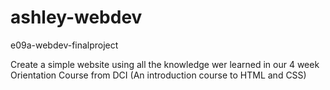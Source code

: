 # ashley-webdev
e09a-webdev-finalproject

Create a simple website using all the knowledge wer learned in our 4 week Orientation Course from DCI (An introduction course to HTML and CSS)
